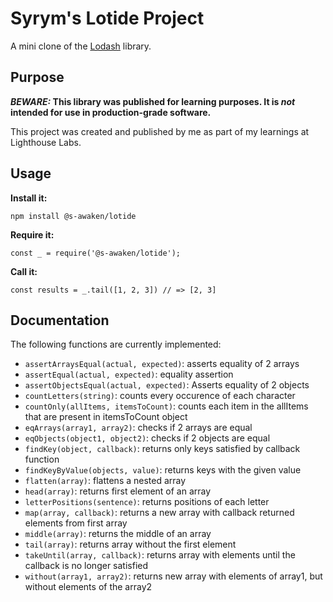 # Syrym's Lotide Project

A mini clone of the [Lodash](https://lodash.com) library.

## Purpose

**_BEWARE:_ This library was published for learning purposes. It is _not_ intended for use in production-grade software.**

This project was created and published by me as part of my learnings at Lighthouse Labs. 

## Usage

**Install it:**

`npm install @s-awaken/lotide`

**Require it:**

`const _ = require('@s-awaken/lotide');`

**Call it:**

`const results = _.tail([1, 2, 3]) // => [2, 3]`

## Documentation

The following functions are currently implemented:

* `assertArraysEqual(actual, expected)`: asserts equality of 2 arrays
* `assertEqual(actual, expected)`: equality assertion
* `assertObjectsEqual(actual, expected)`: Asserts equality of 2 objects
* `countLetters(string)`: counts every occurence of each character
* `countOnly(allItems, itemsToCount)`: counts each item in the allItems that are present in itemsToCount object
* `eqArrays(array1, array2)`: checks if 2 arrays are equal
* `eqObjects(object1, object2)`: checks if 2 objects are equal
* `findKey(object, callback)`: returns only keys satisfied by callback function
* `findKeyByValue(objects, value)`: returns keys with the given value
* `flatten(array)`: flattens a nested array
* `head(array)`: returns first element of an array
* `letterPositions(sentence)`: returns positions of each letter
* `map(array, callback)`: returns a new array with callback returned elements from first array
* `middle(array)`: returns the middle of an array
* `tail(array)`: returns array without the first element
* `takeUntil(array, callback)`: returns array with elements until the callback is no longer satisfied
* `without(array1, array2)`: returns new array with elements of array1, but without elements of the array2